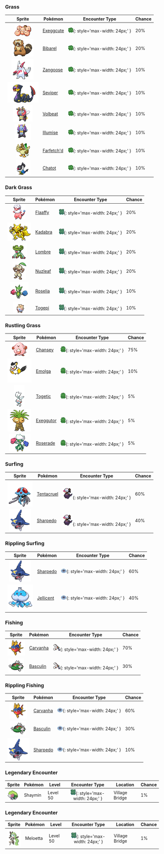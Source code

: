 

### Grass

| Sprite | Pokémon | Encounter Type | Chance |
| :---: | --- | :---: | --- |
| ![Exeggcute](../../assets/sprites/exeggcute/front.gif "Exeggcute: Its six eggs converse using telepathy. They can quickly gather if they become separated.") | [Exeggcute](../../pokemon/exeggcute.md/) | ![Grass](../../assets/encounter_types/grass.png){: style='max-width: 24px;' } | 20% |
| ![Bibarel](../../assets/sprites/bibarel/front.gif "Bibarel: A river dammed by Bibarel will never overflow its banks, which is appreciated by people nearby.") | [Bibarel](../../pokemon/bibarel.md/) | ![Grass](../../assets/encounter_types/grass.png){: style='max-width: 24px;' } | 20% |
| ![Zangoose](../../assets/sprites/zangoose/front.gif "Zangoose: It has feuded with Seviper for many generations. Its sharp claws are its biggest weapons.") | [Zangoose](../../pokemon/zangoose.md/) | ![Grass](../../assets/encounter_types/grass.png){: style='max-width: 24px;' } | 10% |
| ![Seviper](../../assets/sprites/seviper/front.gif "Seviper: For many generations, it has feuded with Zangoose. It whets its bladed tail on rocks for battle.") | [Seviper](../../pokemon/seviper.md/) | ![Grass](../../assets/encounter_types/grass.png){: style='max-width: 24px;' } | 10% |
| ![Volbeat](../../assets/sprites/volbeat/front.gif "Volbeat: It communicates with others by lighting up its rear at night. It loves Illumise’s sweet aroma.") | [Volbeat](../../pokemon/volbeat.md/) | ![Grass](../../assets/encounter_types/grass.png){: style='max-width: 24px;' } | 10% |
| ![Illumise](../../assets/sprites/illumise/front.gif "Illumise: With its sweet aroma, it guides Volbeat to draw signs with light in the night sky.") | [Illumise](../../pokemon/illumise.md/) | ![Grass](../../assets/encounter_types/grass.png){: style='max-width: 24px;' } | 10% |
| ![Farfetch'd](../../assets/sprites/farfetchd/front.gif "Farfetchd: It can’t live without the stalk it holds. That’s why it defends the stalk from attackers with its life.") | [Farfetch'd](../../pokemon/farfetchd.md/) | ![Grass](../../assets/encounter_types/grass.png){: style='max-width: 24px;' } | 10% |
| ![Chatot](../../assets/sprites/chatot/front.gif "Chatot: Its tongue is just like a human’s. As a result, it can cleverly mimic human speech.") | [Chatot](../../pokemon/chatot.md/) | ![Grass](../../assets/encounter_types/grass.png){: style='max-width: 24px;' } | 10%

### Dark Grass

| Sprite | Pokémon | Encounter Type | Chance |
| :---: | --- | :---: | --- |
| ![Flaaffy](../../assets/sprites/flaaffy/front.gif "Flaaffy: If its coat becomes fully charged with electricity, its tail lights up. It fires hair that zaps on impact.") | [Flaaffy](../../pokemon/flaaffy.md/) | ![Dark Grass](../../assets/encounter_types/dark_grass.png){: style='max-width: 24px;' } | 20% |
| ![Kadabra](../../assets/sprites/kadabra/front.gif "Kadabra: It stares at its silver spoon to focus its mind. It emits more alpha waves while doing so.") | [Kadabra](../../pokemon/kadabra.md/) | ![Dark Grass](../../assets/encounter_types/dark_grass.png){: style='max-width: 24px;' } | 20% |
| ![Lombre](../../assets/sprites/lombre/front.gif "Lombre: It has a mischievous spirit. If it spots an angler, it will tug on the fishing line to interfere.") | [Lombre](../../pokemon/lombre.md/) | ![Dark Grass](../../assets/encounter_types/dark_grass.png){: style='max-width: 24px;' } | 20% |
| ![Nuzleaf](../../assets/sprites/nuzleaf/front.gif "Nuzleaf: The sound of its grass flute makes its listeners uneasy. It lives deep in forests.") | [Nuzleaf](../../pokemon/nuzleaf.md/) | ![Dark Grass](../../assets/encounter_types/dark_grass.png){: style='max-width: 24px;' } | 20% |
| ![Roselia](../../assets/sprites/roselia/front.gif "Roselia: The more healthy the Roselia, the more pleasant its flowers’ aroma. Its scent deeply relaxes people.") | [Roselia](../../pokemon/roselia.md/) | ![Dark Grass](../../assets/encounter_types/dark_grass.png){: style='max-width: 24px;' } | 10% |
| ![Togepi](../../assets/sprites/togepi/front.gif "Togepi: It transforms the kindness and joy of others into happiness, which it stores in its shell.") | [Togepi](../../pokemon/togepi.md/) | ![Dark Grass](../../assets/encounter_types/dark_grass.png){: style='max-width: 24px;' } | 10%

### Rustling Grass

| Sprite | Pokémon | Encounter Type | Chance |
| :---: | --- | :---: | --- |
| ![Chansey](../../assets/sprites/chansey/front.gif "Chansey: A kindly Pokémon that lays highly nutritious eggs and shares them with injured Pokémon or people.") | [Chansey](../../pokemon/chansey.md/) | ![Rustling Grass](../../assets/encounter_types/rustling_grass.png){: style='max-width: 24px;' } | 75% |
| ![Emolga](../../assets/sprites/emolga/front.gif "Emolga: They live on treetops and glide using the inside of a cape-like membrane while discharging electricity.") | [Emolga](../../pokemon/emolga.md/) | ![Rustling Grass](../../assets/encounter_types/rustling_grass.png){: style='max-width: 24px;' } | 10% |
| ![Togetic](../../assets/sprites/togetic/front.gif "Togetic: To share its happiness, it flies around the world seeking kind- hearted people.") | [Togetic](../../pokemon/togetic.md/) | ![Rustling Grass](../../assets/encounter_types/rustling_grass.png){: style='max-width: 24px;' } | 5% |
| ![Exeggutor](../../assets/sprites/exeggutor/front.gif "Exeggutor: It is called “The Walking Jungle.” If a head grows too big, it falls off and becomes an Exeggcute.") | [Exeggutor](../../pokemon/exeggutor.md/) | ![Rustling Grass](../../assets/encounter_types/rustling_grass.png){: style='max-width: 24px;' } | 5% |
| ![Roserade](../../assets/sprites/roserade/front.gif "Roserade: Each of its hands contains different toxins, but both hands can jab with near-fatal power.") | [Roserade](../../pokemon/roserade.md/) | ![Rustling Grass](../../assets/encounter_types/rustling_grass.png){: style='max-width: 24px;' } | 5%

### Surfing

| Sprite | Pokémon | Encounter Type | Chance |
| :---: | --- | :---: | --- |
| ![Tentacruel](../../assets/sprites/tentacruel/front.gif "Tentacruel: It extends its 80 tentacles to form an encircling poisonous net that is difficult to escape.") | [Tentacruel](../../pokemon/tentacruel.md/) | ![Surfing](../../assets/encounter_types/surfing.png){: style='max-width: 24px;' } | 60% |
| ![Sharpedo](../../assets/sprites/sharpedo/front.gif "Sharpedo: Its fangs rip through sheet iron. It swims at 75 mph and is known as “The Bully of the Sea.”") | [Sharpedo](../../pokemon/sharpedo.md/) | ![Surfing](../../assets/encounter_types/surfing.png){: style='max-width: 24px;' } | 40%

### Rippling Surfing

| Sprite | Pokémon | Encounter Type | Chance |
| :---: | --- | :---: | --- |
| ![Sharpedo](../../assets/sprites/sharpedo/front.gif "Sharpedo: Its fangs rip through sheet iron. It swims at 75 mph and is known as “The Bully of the Sea.”") | [Sharpedo](../../pokemon/sharpedo.md/) | ![Rippling Surfing](../../assets/encounter_types/rippling_surfing.png){: style='max-width: 24px;' } | 60% |
| ![Jellicent](../../assets/sprites/jellicent/front.gif "Jellicent: They propel themselves by expelling absorbed seawater from their bodies. Their favorite food is life energy.") | [Jellicent](../../pokemon/jellicent.md/) | ![Rippling Surfing](../../assets/encounter_types/rippling_surfing.png){: style='max-width: 24px;' } | 40%

### Fishing

| Sprite | Pokémon | Encounter Type | Chance |
| :---: | --- | :---: | --- |
| ![Carvanha](../../assets/sprites/carvanha/front.gif "Carvanha: They swarm any foe that invades their territory. Their sharp fangs can tear out boat hulls.") | [Carvanha](../../pokemon/carvanha.md/) | ![Fishing](../../assets/encounter_types/fishing.png){: style='max-width: 24px;' } | 70% |
| ![Basculin](../../assets/sprites/basculin-red-striped/front.gif "Basculin Red Striped: Red and blue Basculin usually do not get along, but sometimes members of one school mingle with the other’s school.") | [Basculin](../../pokemon/basculin-red-striped.md/) | ![Fishing](../../assets/encounter_types/fishing.png){: style='max-width: 24px;' } | 30%

### Rippling Fishing

| Sprite | Pokémon | Encounter Type | Chance |
| :---: | --- | :---: | --- |
| ![Carvanha](../../assets/sprites/carvanha/front.gif "Carvanha: They swarm any foe that invades their territory. Their sharp fangs can tear out boat hulls.") | [Carvanha](../../pokemon/carvanha.md/) | ![Rippling Fishing](../../assets/encounter_types/rippling_fishing.png){: style='max-width: 24px;' } | 60% |
| ![Basculin](../../assets/sprites/basculin-red-striped/front.gif "Basculin Red Striped: Red and blue Basculin usually do not get along, but sometimes members of one school mingle with the other’s school.") | [Basculin](../../pokemon/basculin-red-striped.md/) | ![Rippling Fishing](../../assets/encounter_types/rippling_fishing.png){: style='max-width: 24px;' } | 30% |
| ![Sharpedo](../../assets/sprites/sharpedo/front.gif "Sharpedo: Its fangs rip through sheet iron. It swims at 75 mph and is known as “The Bully of the Sea.”") | [Sharpedo](../../pokemon/sharpedo.md/) | ![Rippling Fishing](../../assets/encounter_types/rippling_fishing.png){: style='max-width: 24px;' } | 10% |

### Legendary Encounter

| Sprite | Pokémon | Level | Encounter Type | Location | Chance |
| :---: | --- | --- | :---: | --- | --- |
| ![Shaymin](../../assets/sprites/shaymin-land/front.gif "Shaymin Land: The flowers all over its body burst into bloom if it is lovingly hugged and senses gratitude.") | Shaymin | Level 50 | ![dark_grass](../../assets/encounter_types/dark_grass.png){: style='max-width: 24px;' } | Village Bridge | 1% |

### Legendary Encounter

| Sprite | Pokémon | Level | Encounter Type | Location | Chance |
| :---: | --- | --- | :---: | --- | --- |
| ![Meloetta](../../assets/sprites/meloetta-aria/front.gif "Meloetta Aria: Many famous songs have been inspired by the melodies that Meloetta plays.") | Meloetta | Level 50 | ![dark_grass](../../assets/encounter_types/dark_grass.png){: style='max-width: 24px;' } | Village Bridge | 1% |

